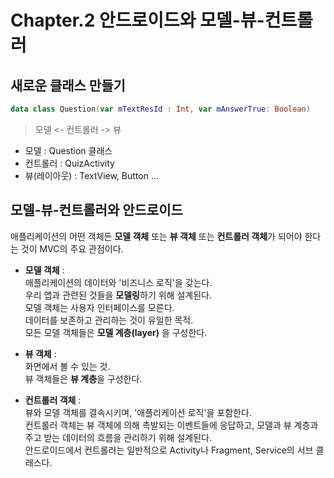 # Chapter.2 안드로이드와 모델-뷰-컨트롤러

## 새로운 클래스 만들기

```kotlin
data class Question(var mTextResId : Int, var mAnswerTrue: Boolean)
```

> 모델 <- 컨트롤러 -> 뷰

- 모델 : Question 클래스
- 컨트롤러 : QuizActivity
- 뷰(레이아웃) : TextView, Button ...

## 모델-뷰-컨트롤러와 안드로이드

애플리케이션의 어떤 객체든 **모델 객체** 또는 **뷰 객체** 또는 **컨트롤러 객체**가 되어야 한다는 것이 MVC의 주요 관점이다.


- **모델 객체** :  
애플리케이션의 데이터와 '비즈니스 로직'을 갖는다.  
우리 앱과 관련된 것들을 **모델링**하기 위해 설계된다.  
모델 객체는 사용자 인터페이스를 모른다.  
데이터를 보존하고 관리하는 것이 유일한 목적.  
모든 모델 객체들은 **모델 계층(layer)** 을 구성한다.

- **뷰 객체** :  
화면에서 볼 수 있는 것.  
뷰 객체들은 **뷰 계층**을 구성한다.

- **컨트롤러 객체** :  
뷰와 모델 객체를 결속시키며, '애플리케이션 로직'을 포함한다.  
컨트롤러 객체는 뷰 객체에 의해 촉발되는 이벤트들에 응답하고, 모델과 뷰 계층과 주고 받는 데이터의 흐름을 관리하기 위해 설계된다.  
안드로이드에서 컨트롤러는 일반적으로 Activity나 Fragment, Service의 서브 클래스다.


